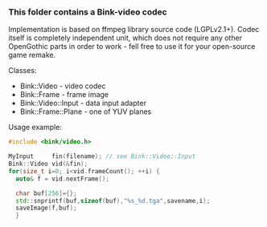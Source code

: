 ### This folder contains a Bink-video codec

Implementation is based on ffmpeg library source code (LGPLv2.1+).
Codec itself is completely independent unit, which does not require any other OpenGothic parts in order to work - fell free to use it for your open-source game remake.

Classes:
* Bink::Video - video codec
* Bink::Frame - frame image
* Bink::Video::Input - data input adapter
* Bink::Frame::Plane - one of YUV planes

Usage example:
```c++
#include <bink/video.h>

MyInput     fin(filename); // see Bink::Video::Input
Bink::Video vid(&fin);
for(size_t i=0; i<vid.frameCount(); ++i) {
  auto& f = vid.nextFrame();

  char buf[256]={};
  std::snprintf(buf,sizeof(buf),"%s_%d.tga",savename,i);
  saveImage(f,buf);
  }
```
